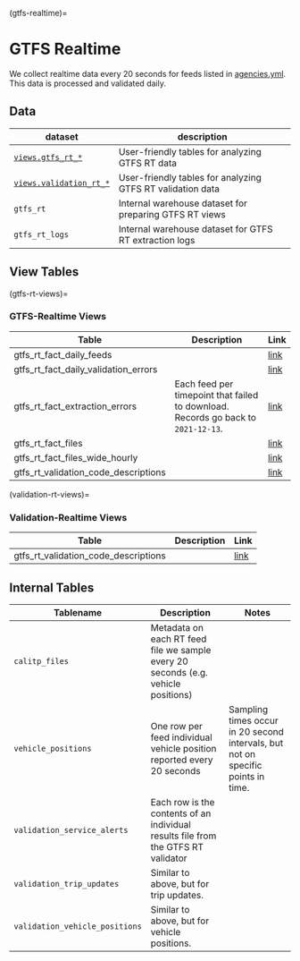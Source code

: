 (gtfs-realtime)=
# GTFS Realtime

We collect realtime data every 20 seconds for feeds listed in [agencies.yml](../airflow/agencies.md).
This data is processed and validated daily.


## Data

| dataset | description |
| ------- | ----------- |
| [`views.gtfs_rt_*`](gtfs-rt-views) | User-friendly tables for analyzing GTFS RT data  |
| [`views.validation_rt_*`](validation-rt-views) | User-friendly tables for analyzing GTFS RT validation data |
| `gtfs_rt` | Internal warehouse dataset for preparing GTFS RT views |
| `gtfs_rt_logs` | Internal warehouse dataset for GTFS RT extraction logs |

## View Tables
(gtfs-rt-views)=
### GTFS-Realtime Views
|Table                                                    |Description|Link                                                                                                                                    |
|---------------------------------------------------------|-----------|----------------------------------------------------------------------------------------------------------------------------------------|
|gtfs_rt_fact_daily_feeds                                 |           |<a href="https://dbt-docs.calitp.org/#!/model/model.calitp_warehouse.gtfs_rt_fact_daily_feeds">link</a>                                 |
|gtfs_rt_fact_daily_validation_errors                     |           |<a href="https://dbt-docs.calitp.org/#!/model/model.calitp_warehouse.gtfs_rt_fact_daily_validation_errors">link</a>                     |
|gtfs_rt_fact_extraction_errors                           |     Each feed per timepoint that failed to download. Records go back to `2021-12-13`.      |<a href="https://dbt-docs.calitp.org/#!/model/model.calitp_warehouse.gtfs_rt_fact_extraction_errors">link</a>                           |
|gtfs_rt_fact_files                                       |           |<a href="https://dbt-docs.calitp.org/#!/model/model.calitp_warehouse.gtfs_rt_fact_files">link</a>                                       |
|gtfs_rt_fact_files_wide_hourly                           |           |<a href="https://dbt-docs.calitp.org/#!/model/model.calitp_warehouse.gtfs_rt_fact_files_wide_hourly">link</a>                           |
|gtfs_rt_validation_code_descriptions                     |           |<a href="https://dbt-docs.calitp.org/#!/model/model.calitp_warehouse.gtfs_rt_validation_code_descriptions">link</a>                     |

(validation-rt-views)=
### Validation-Realtime Views
|Table                                                    |Description|Link                                                                                                                                    |
|---------------------------------------------------------|-----------|----------------------------------------------------------------------------------------------------------------------------------------|
|gtfs_rt_validation_code_descriptions                     |           |<a href="https://dbt-docs.calitp.org/#!/model/model.calitp_warehouse.gtfs_rt_validation_code_descriptions">link</a>                     |

## Internal Tables

| Tablename | Description | Notes |
| --------- | ----------- | ----- |
| `calitp_files` | Metadata on each RT feed file we sample every 20 seconds (e.g. vehicle positions) | |
| `vehicle_positions` | One row per feed individual vehicle position reported every 20 seconds | Sampling times occur in 20 second intervals, but not on specific points in time. |
| `validation_service_alerts` | Each row is the contents of an individual results file from the GTFS RT validator | |
| `validation_trip_updates` | Similar to above, but for trip updates. | |
| `validation_vehicle_positions` | Similar to above, but for vehicle positions. | |
